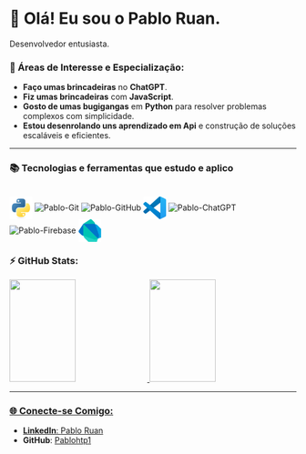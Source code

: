 # 👋 Olá! Eu sou o Pablo Ruan.

Desenvolvedor entusiasta.

### 🚀 Áreas de Interesse e Especialização:

- **Faço umas brincadeiras** no **ChatGPT**.
- **Fiz umas brincadeiras** com **JavaScript**.
- **Gosto de umas bugigangas** em **Python** para resolver problemas complexos com simplicidade.
- **Estou desenrolando uns aprendizado em Api** e construção de soluções escaláveis e eficientes.

---

### 📚 Tecnologias e ferramentas que estudo e aplico  

<div style="display: inline_block"><br>
  <img align="center" alt="Pablo-Python" heigth="30" width="40" src="https://raw.githubusercontent.com/devicons/devicon/master/icons/python/python-original.svg">
  <img align="center" alt="Pablo-Git" heigth="30" width="40" src="https://cdn.jsdelivr.net/gh/devicons/devicon/icons/git/git-original.svg"/>
  <img align="center" alt="Pablo-GitHub" heigth="30" width="40" src="https://cdn.jsdelivr.net/gh/devicons/devicon/icons/github/github-original.svg"/>
  <img align="center" alt="Pablo-VSCode" heigth="30" width="40" src="https://raw.githubusercontent.com/devicons/devicon/master/icons/vscode/vscode-original.svg">
  <img align="center" alt="Pablo-ChatGPT" heigth="30" width="40" src="https://upload.wikimedia.org/wikipedia/commons/0/04/ChatGPT_logo.svg">
  <img align="center" alt="Pablo-Firebase" heigth="30" width="40" src="https://www.vectorlogo.zone/logos/firebase/firebase-icon.svg">
  <img align="center" alt="Pablo-Dart" heigth="30" width="40" src="https://raw.githubusercontent.com/devicons/devicon/master/icons/dart/dart-original.svg">

</div>

### ⚡ GitHub Stats:

<div>
<a href="https://github.com/Pablohtp1">
<img height="180em" width="48%" src="https://github-readme-stats.vercel.app/api?username=Pablohtp1&show_icons=true&theme=dark&include_all_commits=true&count_private=true"/>
<img height="180em" width="48%" src="https://github-readme-stats.vercel.app/api/top-langs/?username=Pablohtp1&layout=compact&langs_count=10&theme=dark"/>
</div>

---

### 🌐 Conecte-se Comigo:

- **LinkedIn**: [Pablo Ruan](https://www.linkedin.com/in/pablo-ruan-64688a19a/)
- **GitHub**: [Pablohtp1](https://github.com/Pablohtp1)

